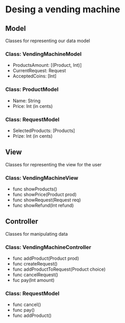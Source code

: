 # Desing a vending machine

## Model
Classes for representing our data model

### Class: VendingMachineModel
- ProductsAmount: [(Product, Int)]
- CurrentRequest: Request
- AcceptedCoins: [Int]

### Class: ProductModel
- Name: String
- Price: Int (in cents)

### Class: RequestModel
- SelectedProducts: [Products]
- Prize: Int (in cents)

## View
Classes for representing the view for the user

### Class: VendingMachineView
- func showProducts()
- func showPrice(Product prod)
- func showRequest(Request req)
- func showRefund(Int refund)

## Controller
Classes for manipulating data

### Class: VendingMachineController
- func addProduct(Product prod)
- func createRequest()
- func addProductToRequest(Product choice)
- func cancelRequest()
- fuc pay(Int amount)

### Class: RequestModel
- func cancel()
- func pay()
- func addProduct()